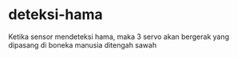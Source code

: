 # deteksi-hama
Ketika sensor mendeteksi hama, maka 3 servo akan bergerak yang dipasang di boneka manusia ditengah sawah
